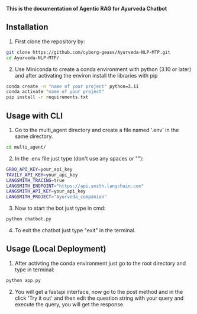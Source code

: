 **This is the documentation of Agentic RAG for Ayurveda Chatbot**

## Installation
1. First clone the repository by:
```bash
git clone https://github.com/cyborg-geass/Ayurveda-NLP-MTP.git
cd Ayurveda-NLP-MTP/
```
2. Use Miniconda to create a conda environment with python (3.10 or later) and after activating the environ install the libraries with pip

```bash
conda create -n "name of your project" python=3.11
conda activate "name of your project"
pip install -r requirements.txt
```

## Usage with CLI
1. Go to the multi_agent directory and create a file named '.env' in the same directory.
```bash
cd multi_agent/
```
2. In the .env file just type (don't use any spaces or ""):
```bash
GROQ_API_KEY=your_api_key
TAVILY_API_KEY=your_api_key
LANGSMITH_TRACING=true
LANGSMITH_ENDPOINT="https://api.smith.langchain.com"
LANGSMITH_API_KEY=your_api_key
LANGSMITH_PROJECT="Ayurveda_companion"
```
3. Now to start the bot just type in cmd:
```bash
python chatbot.py
```
4. To exit the chatbot just type "exit" in the terminal.


## Usage (Local Deployment)
1. After activting the conda environment just go to the root directory and type in terminal:
```bash
python app.py
```
2. You will get a fastapi interface, now go to the post method and in the click 'Try it out' and then edit the question string with your query and execute the query, you will get the response.

